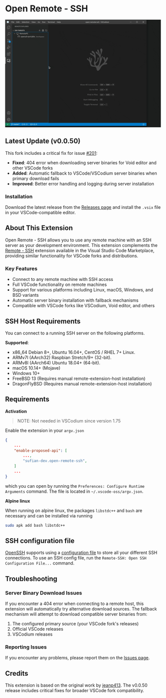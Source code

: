 # Open Remote - SSH

![Open Remote SSH](https://raw.githubusercontent.com/sufianWG/open-remote-ssh/master/docs/images/open-remote-ssh.gif)

## Latest Update (v0.0.50)

This fork includes a critical fix for issue [#201](https://github.com/jeanp413/open-remote-ssh/issues/201):
- **Fixed**: 404 error when downloading server binaries for Void editor and other VSCode forks
- **Added**: Automatic fallback to VSCode/VSCodium server binaries when primary download fails
- **Improved**: Better error handling and logging during server installation

### Installation

Download the latest release from the [Releases page](https://github.com/sufianWG/open-remote-ssh/releases) and install the `.vsix` file in your VSCode-compatible editor.

## About This Extension

Open Remote - SSH allows you to use any remote machine with an SSH server as your development environment. This extension complements the [Remote - SSH](https://marketplace.visualstudio.com/items?itemName=ms-vscode-remote.remote-ssh) extension available in the Visual Studio Code Marketplace, providing similar functionality for VSCode forks and distributions.

### Key Features

- Connect to any remote machine with SSH access
- Full VSCode functionality on remote machines
- Support for various platforms including Linux, macOS, Windows, and BSD variants
- Automatic server binary installation with fallback mechanisms
- Compatible with VSCode forks like VSCodium, Void editor, and others

## SSH Host Requirements
You can connect to a running SSH server on the following platforms.

**Supported**:

- x86_64 Debian 8+, Ubuntu 16.04+, CentOS / RHEL 7+ Linux.
- ARMv7l (AArch32) Raspbian Stretch/9+ (32-bit).
- ARMv8l (AArch64) Ubuntu 18.04+ (64-bit).
- macOS 10.14+ (Mojave)
- Windows 10+
- FreeBSD 13 (Requires manual remote-extension-host installation)
- DragonFlyBSD (Requires manual remote-extension-host installation)

## Requirements

**Activation**

> NOTE: Not needed in VSCodium since version 1.75

Enable the extension in your `argv.json`


```json
{
    ...
    "enable-proposed-api": [
        ...,
        "sufian-dev.open-remote-ssh",
    ]
    ...
}
```
which you can open by running the `Preferences: Configure Runtime Arguments` command.
The file is located in `~/.vscode-oss/argv.json`.

**Alpine linux**

When running on alpine linux, the packages `libstdc++` and `bash` are necessary and can be installed via
running
```bash
sudo apk add bash libstdc++
```

## SSH configuration file

[OpenSSH](https://www.openssh.com/) supports using a [configuration file](https://linuxize.com/post/using-the-ssh-config-file/) to store all your different SSH connections. To use an SSH config file, run the `Remote-SSH: Open SSH Configuration File...` command.

## Troubleshooting

### Server Binary Download Issues

If you encounter a 404 error when connecting to a remote host, this extension will automatically try alternative download sources. The fallback mechanism will attempt to download compatible server binaries from:
1. The configured primary source (your VSCode fork's releases)
2. Official VSCode releases
3. VSCodium releases

### Reporting Issues

If you encounter any problems, please report them on the [Issues page](https://github.com/sufianWG/open-remote-ssh/issues).

## Credits

This extension is based on the original work by [jeanp413](https://github.com/jeanp413/open-remote-ssh). The v0.0.50 release includes critical fixes for broader VSCode fork compatibility.
